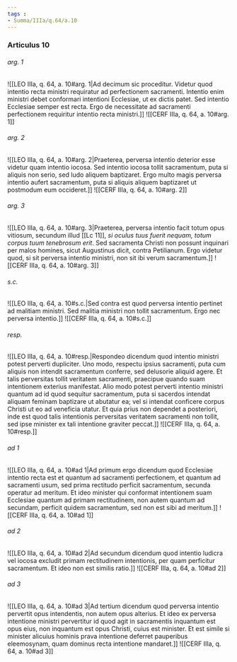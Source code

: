 ```yaml
---
tags : 
- Summa/IIIa/q.64/a.10
---
```


### Articulus 10

###### arg. 1
![[LEO IIIa, q. 64, a. 10#arg. 1|Ad decimum sic proceditur. Videtur quod intentio recta ministri requiratur ad perfectionem sacramenti. Intentio enim ministri debet conformari intentioni Ecclesiae, ut ex dictis patet. Sed intentio Ecclesiae semper est recta. Ergo de necessitate ad sacramenti perfectionem requiritur intentio recta ministri.]]
![[CERF IIIa, q. 64, a. 10#arg. 1]]

###### arg. 2
![[LEO IIIa, q. 64, a. 10#arg. 2|Praeterea, perversa intentio deterior esse videtur quam intentio iocosa. Sed intentio iocosa tollit sacramentum, puta si aliquis non serio, sed ludo aliquem baptizaret. Ergo multo magis perversa intentio aufert sacramentum, puta si aliquis aliquem baptizaret ut postmodum eum occideret.]]
![[CERF IIIa, q. 64, a. 10#arg. 2]]

###### arg. 3
![[LEO IIIa, q. 64, a. 10#arg. 3|Praeterea, perversa intentio facit totum opus vitiosum, secundum illud [[Lc 11]], *si oculus tuus fuerit nequam, totum corpus tuum tenebrosum erit*. Sed sacramenta Christi non possunt inquinari per malos homines, sicut Augustinus dicit, contra Petilianum. Ergo videtur quod, si sit perversa intentio ministri, non sit ibi verum sacramentum.]]
![[CERF IIIa, q. 64, a. 10#arg. 3]]

###### s.c.
![[LEO IIIa, q. 64, a. 10#s.c.|Sed contra est quod perversa intentio pertinet ad malitiam ministri. Sed malitia ministri non tollit sacramentum. Ergo nec perversa intentio.]]
![[CERF IIIa, q. 64, a. 10#s.c.]]

###### resp.
![[LEO IIIa, q. 64, a. 10#resp.|Respondeo dicendum quod intentio ministri potest perverti dupliciter. Uno modo, respectu ipsius sacramenti, puta cum aliquis non intendit sacramentum conferre, sed delusorie aliquid agere. Et talis perversitas tollit veritatem sacramenti, praecipue quando suam intentionem exterius manifestat. Alio modo potest perverti intentio ministri quantum ad id quod sequitur sacramentum, puta si sacerdos intendat aliquam feminam baptizare ut abutatur ea; vel si intendat conficere corpus Christi ut eo ad veneficia utatur. Et quia prius non dependet a posteriori, inde est quod talis intentionis perversitas veritatem sacramenti non tollit, sed ipse minister ex tali intentione graviter peccat.]]
![[CERF IIIa, q. 64, a. 10#resp.]]

###### ad 1
![[LEO IIIa, q. 64, a. 10#ad 1|Ad primum ergo dicendum quod Ecclesiae intentio recta est et quantum ad sacramenti perfectionem, et quantum ad sacramenti usum, sed prima rectitudo perficit sacramentum, secunda operatur ad meritum. Et ideo minister qui conformat intentionem suam Ecclesiae quantum ad primam rectitudinem, non autem quantum ad secundam, perficit quidem sacramentum, sed non est sibi ad meritum.]]
![[CERF IIIa, q. 64, a. 10#ad 1]]

###### ad 2
![[LEO IIIa, q. 64, a. 10#ad 2|Ad secundum dicendum quod intentio ludicra vel iocosa excludit primam rectitudinem intentionis, per quam perficitur sacramentum. Et ideo non est similis ratio.]]
![[CERF IIIa, q. 64, a. 10#ad 2]]

###### ad 3
![[LEO IIIa, q. 64, a. 10#ad 3|Ad tertium dicendum quod perversa intentio pervertit opus intendentis, non autem opus alterius. Et ideo ex perversa intentione ministri pervertitur id quod agit in sacramentis inquantum est opus eius, non inquantum est opus Christi, cuius est minister. Et est simile si minister alicuius hominis prava intentione deferret pauperibus eleemosynam, quam dominus recta intentione mandaret.]]
![[CERF IIIa, q. 64, a. 10#ad 3]]

